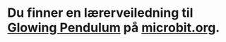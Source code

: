 # Du finner en lærerveiledning til [Glowing Pendulum](https://www.microbit.co.uk/blocks/lessons/glowing-pendulum/activity) på [microbit.org](https://www.microbit.co.uk/blocks/lessons/glowing-pendulum).
